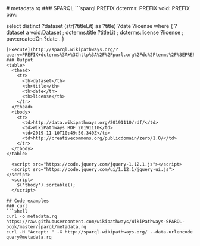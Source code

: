 <link href="https://code.jquery.com/ui/1.12.1/themes/smoothness/jquery-ui.css" rel="stylesheet">
# metadata.rq
### SPARQL
```sparql
PREFIX dcterms: <http://purl.org/dc/terms/>
PREFIX void:    <http://rdfs.org/ns/void#>
PREFIX pav:     <http://purl.org/pav/>

select distinct ?dataset (str(?titleLit) as ?title) ?date ?license where {
  ?dataset a void:Dataset ;
    dcterms:title ?titleLit ;
    dcterms:license ?license ;
    pav:createdOn ?date .
}
```
[Execute](http://sparql.wikipathways.org/?query=PREFIX+dcterms%3A+%3Chttp%3A%2F%2Fpurl.org%2Fdc%2Fterms%2F%3EPREFIX+void%3A++++%3Chttp%3A%2F%2Frdfs.org%2Fns%2Fvoid%23%3EPREFIX+pav%3A+++++%3Chttp%3A%2F%2Fpurl.org%2Fpav%2F%3Eselect+distinct+%3Fdataset+%28str%28%3FtitleLit%29+as+%3Ftitle%29+%3Fdate+%3Flicense+where+%7B++%3Fdataset+a+void%3ADataset+%3B++++dcterms%3Atitle+%3FtitleLit+%3B++++dcterms%3Alicense+%3Flicense+%3B++++pav%3AcreatedOn+%3Fdate+.%7D)
### Output
<table>
  <thead>
    <tr>
      <th>dataset</th>
      <th>title</th>
      <th>date</th>
      <th>license</th>
    </tr>
  </thead>
  <tbody>
    <tr>
      <td>http://data.wikipathways.org/20191110/rdf/</td>
      <td>WikiPathways RDF 20191110</td>
      <td>2019-11-10T10:49:50.340Z</td>
      <td>http://creativecommons.org/publicdomain/zero/1.0/</td>
    </tr>
  </tbody>
</table>

  <script src="https://code.jquery.com/jquery-1.12.1.js"></script>
  <script src="https://code.jquery.com/ui/1.12.1/jquery-ui.js"></script>
  <script>
    $('tbody').sortable();
  </script>
  
## Code examples
### curl
```shell
curl -o metadata.rq https://raw.githubusercontent.com/wikipathways/WikiPathways-SPARQL-book/master/sparql/metadata.rq
curl -H "Accept: " -G http://sparql.wikipathways.org/ --data-urlencode query@metadata.rq
```

